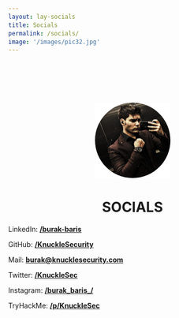 ```yaml
---
layout: lay-socials
title: Socials
permalink: /socials/
image: '/images/pic32.jpg'
---
```

<br>
<br>
<br>
<br>
<br>
<div class="img-container"> 
   <img src='/images/avatar-circle.png'><br>
   <h1>SOCIALS</h1>
</div>
<style>
    .img-container {
        text-align: center;
    }
</style>

<i class="fab fa-linkedin"></i>
LinkedIn: [**/burak-baris**](https://www.linkedin.com/in/burak-baris/)<br>

<i class="fab fa-github-square"></i>
GitHub: [**/KnuckleSecurity**](https://github.com/KnuckleSecurity)<br>

<i class="fas fa-envelope-square"></i>
Mail: **burak@knucklesecurity.com**<br>

<i class="fab fa-twitter-square"></i>
Twitter: [**/KnuckleSec**](https://twitter.com/knucklesec)<br>

<i class="fab fa-instagram-square"></i>
Instagram: [**/burak_baris_/**](https://www.instagram.com/burak_baris_/)<br>

<i class="fas fa-terminal"></i>
TryHackMe: [**/p/KnuckleSec**](https://tryhackme.com/p/KnuckleSec)<br>

<script type="text/javascript" src="https://cdnjs.buymeacoffee.com/1.0.0/button.prod.min.js" data-name="bmc-button" data-slug="burakbaris" data-color="#458588" data-emoji=""  data-font="Cookie" data-text="Buy me a coffee" data-outline-color="#ffffff" data-font-color="#ffffff" data-coffee-color="#FFDD00" ></script>
